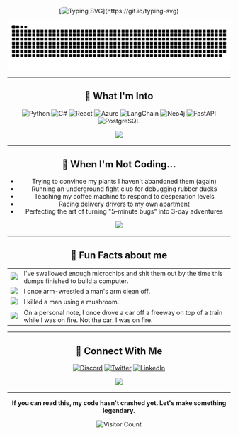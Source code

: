 <div align="center">
<div align="center">

[![Typing SVG](https://readme-typing-svg.herokuapp.com?font=Fira+Code&weight=500&size=27&pause=1000&color=42D392&center=true&vCenter=true&width=600&lines=Hey+there!+I'm+Victor+Bash.;Nice+to+meet+you+%F0%9F%91%8B;Thanks+for+stopping+by.;Let's+build+something+cool+together.)](https://git.io/typing-svg)


![Matrix Code](https://raw.githubusercontent.com/platane/snk/output/github-contribution-grid-snake-dark.svg)
</div>

---

## 🧠 What I'm Into
<div align="center">

![Python](https://img.shields.io/badge/Python-000000?style=for-the-badge&logo=python&logoColor=yellow)
![C#](https://img.shields.io/badge/C%23-0b0b45?style=for-the-badge&logo=c-sharp&logoColor=white)
![React](https://img.shields.io/badge/React-%2300D8FF?style=for-the-badge&logo=react&logoColor=black)
![Azure](https://img.shields.io/badge/Azure-003366?style=for-the-badge&logo=microsoftazure&logoColor=white)
![LangChain](https://img.shields.io/badge/LangGraph-%23000000?style=for-the-badge&logo=meta&logoColor=white)
![Neo4j](https://img.shields.io/badge/Neo4j-008CC1?style=for-the-badge&logo=neo4j&logoColor=white)
![FastAPI](https://img.shields.io/badge/FastAPI-00BA7C?style=for-the-badge&logo=fastapi&logoColor=white)
![PostgreSQL](https://img.shields.io/badge/Postgres-%23336791?style=for-the-badge&logo=postgresql&logoColor=white)

<img src="https://media.giphy.com/media/13HgwGsXF0aiGY/giphy.gif" width="300"/>
</div>

---

## 🤖 When I'm Not Coding...

- Trying to convince my plants I haven't abandoned them (again)
- Running an underground fight club for debugging rubber ducks
- Teaching my coffee machine to respond to desperation levels
- Racing delivery drivers to my own apartment
- Perfecting the art of turning "5-minute bugs" into 3-day adventures

<div align="center">
<img src="https://media.giphy.com/media/1GEATImIxEXVR79Dhk/giphy.gif" width="350"/>
</div>

---

## 🧩 Fun Facts about me
<table>
  <tr>
    <td><img src="https://media.giphy.com/media/l0MYEWpv7Ue0RFVaE/giphy.gif" width="60"/></td>
    <td>I've swallowed enough microchips and shit them out by the time this dumps finished to build a computer.</td>
  </tr>
  <tr>
    <td><img src="https://media.giphy.com/media/xT0xeuOy2Fcl9vDGiA/giphy.gif" width="60"/></td>
    <td>I once arm-wrestled a man's arm clean off.</td>
  </tr>
  <tr>
    <td><img src="https://media.giphy.com/media/26u4b45b8KlgAB7iM/giphy.gif" width="60"/></td>
    <td>I killed a man using a mushroom.</td>
  </tr>
  <tr>
    <td><img src="https://media.giphy.com/media/3oKIPnAiaMCws8nOsE/giphy.gif" width="60"/></td>
    <td>On a personal note, I once drove a car off a freeway on top of a train while I was on fire. Not the car. I was on fire.</td>
  </tr>
</table>

---

## 🔌 Connect With Me
<div align="center">

[![Discord](https://img.shields.io/badge/Discord-VictorBash%230001-5865F2?style=for-the-badge&logo=discord&logoColor=white)](https://discord.com)
[![Twitter](https://img.shields.io/badge/Twitter-%40VictorBash-1DA1F2?style=for-the-badge&logo=twitter&logoColor=white)](https://twitter.com)
[![LinkedIn](https://img.shields.io/badge/LinkedIn-VictorBash-0A66C2?style=for-the-badge&logo=linkedin&logoColor=white)](https://linkedin.com)

<img src="https://media.giphy.com/media/VTtANKl0beDFQRLDTh/giphy.gif" width="350"/>
</div>

---

<div align="center">
  <p><strong>If you can read this, my code hasn't crashed yet. Let's make something legendary.</strong></p>
  
  ![Visitor Count](https://profile-counter.glitch.me/victorbash/count.svg)
</div>
